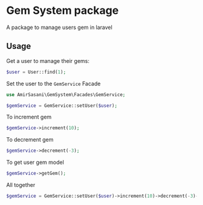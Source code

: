 # Gem System package
A package to manage users gem in laravel

## Usage

Get a user to manage their gems:
```php
$user = User::find(1);
```

Set the user to the `GemService` Facade
```php
use AmirSasani\GemSystem\Facades\GemService;

$gemService = GemService::setUser($user);
```

To increment gem
```php
$gemService->increment(10);
```

To decrement gem
```php
$gemService->decrement(-3);
```

To get user gem model
```php
$gemService->getGem();
```

All together
```php
$gemService = GemService::setUser($user)->increment(10)->decrement(-3)->getGem();
```